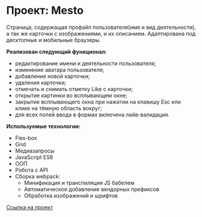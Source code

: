 # Проект: Mesto

Страница, содержащая профайл пользователя(имя и вид деятельности), а так же карточки с изображениями, и их описанием. Адаптирована под десктопные и мобильные браузеры. 

**Реализован следующий функционал:**
* редактирование имени и деятельности пользователя;
* изменение аватара пользователя;
* добавление новой карточки;
* удаления карточки;
* отмечать и снимать отметку Like с карточки;
* открытие картинки во всплывающем окне;
* закрытие всплывающего окна при нажатии на клавишу Esc или клике на тёмную область вокруг;
* для всех полей ввода в формах включена лайв-валидация.

**Используемые технологии:**

* Flex-box
* Grid
* Медиазапросы
* JavaScript ES6
* ООП
* Робота с API
* Сборка webpack:
  * Минификация и транспиляция JS бабелем
  * Автоматическое добавление вендорных префиксов
  * Обработка изображений и шрифтов

[Ссылка на проект](https://tager-pro.github.io/mesto/)